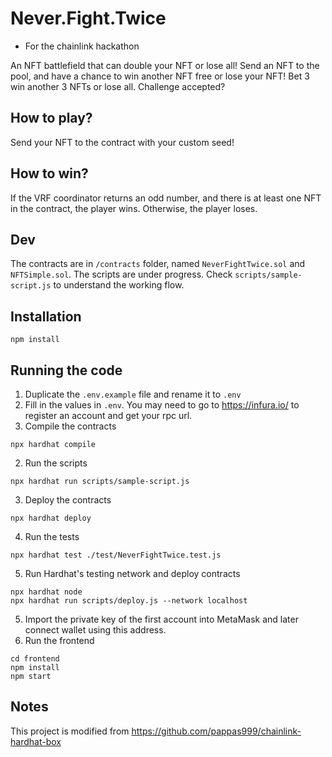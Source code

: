 # Never.Fight.Twice
* For the chainlink hackathon

An NFT battlefield that can double your NFT or lose all!
Send an NFT to the pool, and have a chance to win another NFT free or lose your NFT!
Bet 3 win another 3 NFTs or lose all. Challenge accepted?

## How to play?
Send your NFT to the contract with your custom seed!

## How to win?
If the VRF coordinator returns an odd number, and there is at least one NFT in the contract, the player wins. Otherwise, the player loses.


## Dev
The contracts are in `/contracts` folder, named `NeverFightTwice.sol` and `NFTSimple.sol`. The scripts are under progress. Check `scripts/sample-script.js` to understand the working flow.

## Installation
```
npm install 
```

## Running the code
1. Duplicate the `.env.example` file and rename it to `.env`
2. Fill in the values in `.env`. You may need to go to https://infura.io/ to register an account and get your rpc url.
1. Compile the contracts
```
npx hardhat compile
```
2. Run the scripts
```
npx hardhat run scripts/sample-script.js
```
3. Deploy the contracts 
```
npx hardhat deploy
```
4. Run the tests
```
npx hardhat test ./test/NeverFightTwice.test.js
```
5. Run Hardhat's testing network and deploy contracts
```
npx hardhat node
npx hardhat run scripts/deploy.js --network localhost

```
5. Import the private key of the first account into MetaMask and later connect wallet using this address.
5. Run the frontend
```
cd frontend
npm install
npm start
```

## Notes 
This project is modified from https://github.com/pappas999/chainlink-hardhat-box

